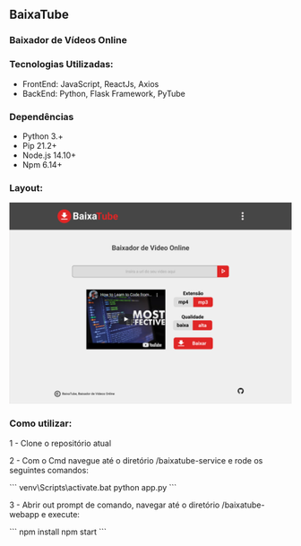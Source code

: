 <h2>BaixaTube</h2>
<h3>Baixador de Vídeos Online</h3>


<h3>Tecnologias Utilizadas:</h3>
<ul>
    <li>FrontEnd: JavaScript, ReactJs, Axios</li>
    <li>BackEnd: Python, Flask Framework, PyTube</li>
</ul>


<h3>Dependências</h3>
<ul>
    <li>Python 3.+</li>
    <li>Pip 21.2+</li>
    <li>Node.js 14.10+</li>
    <li>Npm 6.14+</li>
</ul>


<h3>Layout:</h3>
<img width=“600” src="https://github.com/pablovicz/baixatube/blob/main/baixatube-layout.PNG" />


<h3>Como utilizar:</h3>

<p>1 - Clone o repositório atual</p>
<p>2 - Com o Cmd navegue até o diretório /baixatube-service e rode os seguintes comandos:</p>
```
venv\Scripts\activate.bat
python app.py
```
<p>3 - Abrir out prompt de comando, navegar até o diretório /baixatube-webapp e execute:</p>
```
npm install
npm start
```